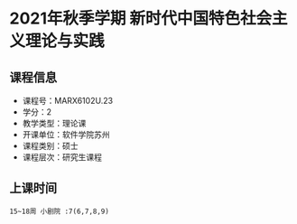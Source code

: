 # 2021年秋季学期 新时代中国特色社会主义理论与实践 






## 课程信息

- 课程号：MARX6102U.23
- 学分：2
- 教学类型：理论课
- 开课单位：软件学院苏州
- 课程类别：硕士
- 课程层次：研究生课程

## 上课时间

```
15~18周 小剧院 :7(6,7,8,9)
```


